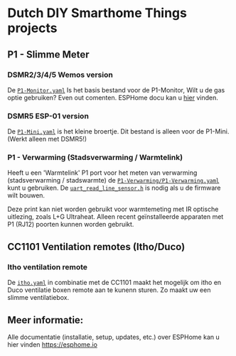 # Dutch DIY Smarthome Things projects
## P1 - Slimme Meter
### DSMR2/3/4/5 Wemos version
De [`P1-Monitor.yaml`](Slimme-Meter/P1-Monitor.yaml) Is het basis bestand voor de P1-Monitor, Wilt u de gas optie gebruiken? Even out comenten. ESPHome docu kan u [hier](https://esphome.io/components/sensor/dsmr.html) vinden.

### DSMR5 ESP-01 version
De [`P1-Mini.yaml`](Slimme-Meter/P1-Mini.yaml) is het kleine broertje. Dit bestand is alleen voor de P1-Mini. (Werkt alleen met DSMR5!)

### P1 - Verwarming (Stadsverwarming / Warmtelink)
Heeft u een 'Warmtelink' P1 port voor het meten van verwarming (stadsverwarming / stadswarmte) de [`P1-Verwarming/P1-Verwarming.yaml`](Slimme-Meter/P1-Verwarming/P1-Verwarming.yaml) kunt u gebruiken.
De [`uart_read_line_sensor.h`](Slimme-Meter/P1-Verwarming/uart_read_line_sensor.h) is nodig als u de firmware wilt bouwen.

Deze print kan niet worden gebruikt voor warmtemeting met IR optische uitlezing, zoals L+G Ultraheat. Alleen recent geïnstalleerde apparaten met P1 (RJ12) poorten kunnen worden gebruikt.

## CC1101 Ventilation remotes (Itho/Duco)

### Itho ventilation remote
De [`itho.yaml`](Itho-Duco/itho.yaml) in combinatie met de CC1101 maakt het mogelijk om itho en Duco ventilatie boxen remote aan te kunenn sturen. Zo maakt uw een slimme ventilatiebox.

## Meer informatie:
Alle documentatie (installatie, setup, updates, etc.) over ESPHome kan u hier vinden https://esphome.io
